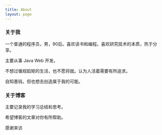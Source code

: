 ```yaml
---
title: About
layout: page
---
```


### 关于我

一个普通的程序员，男，90后。喜欢读书和编程。喜欢研究技术的本质，热于分享。

主要从事 Java Web 开发。

不想过循规蹈矩的生活，也不愿将就。认为人活着需要有所追求。

自知愚钝，但也想去创造属于我的可能。



### 关于博客

主要记录我的学习总结和思考。

希望博客的文章对你有所帮助。



感谢来访